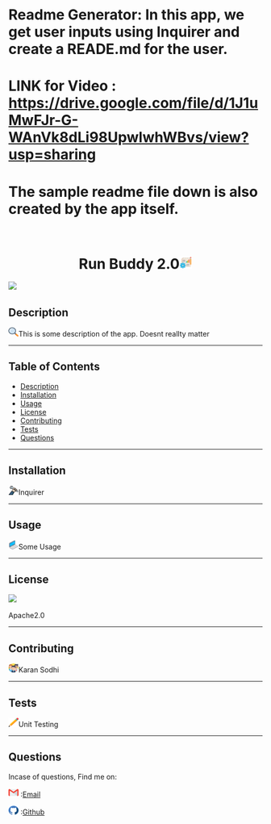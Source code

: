 # Readme Generator: In this app, we get user inputs using Inquirer and create a READE.md for the user.
# LINK for Video : https://drive.google.com/file/d/1J1uMwFJr-G-WAnVk8dLi98UpwlwhWBvs/view?usp=sharing
# The sample readme file down is also created by the app itself.



<br>
<h1 align='center'>Run Buddy 2.0<span><img src="icons/project.png" height="25" width="25"/></span></h1>
    <img src="https://img.shields.io/badge/License-Apache2.0-red.svg"/>
    <h2 id="description">Description</h2>
    <p><img src="icons/search.png" height="18" width="20"/>This is some description of the app. Doesnt reallty matter</p>
    <hr>
    <h2>Table of Contents</h2>
    <ul>
        <li><a href="#description">Description</a></li>
        <li><a href="#install">Installation</a></li>
        <li><a href="#usage">Usage</a></li>
        <li><a href="#license">License</a></li>
        <li><a href="#contri">Contributing</a></li>
        <li><a href="#test">Tests</a></li>
        <li><a href="#question">Questions</a></li>
    </ul>
    <hr>
    <h2 id="install">Installation</h2>
    <p><img src="icons/wheel.png" height="18" width="20"/>Inquirer</p>
    <hr>
    <h2 id="usage">Usage</h2>
    <p><img src="icons/laptop.png" height="18" width="20"/>Some Usage</p>
    <hr>
    <h2 id="license">License</h2>
    <img src="https://img.shields.io/badge/License-Apache2.0-red.svg"/>
    <p>Apache2.0</p>
    <hr>
    <h2 id="contri">Contributing</h2>
    <p><img src="icons/people.png" height="18" width="20"/>Karan Sodhi</p>
    <hr>
    <h2 id="test">Tests</h2>
    <p><img src="icons/pencil.png" height="18" width="20"/>Unit Testing</p>
    <hr>
    <h2 id="question">Questions</h2>
    <p>Incase of questions, Find me on: </p>
    <p><img src="icons/gmail.png" height="18" width="20"/> :<a href='mailto: karansodhi@gmail.com'>Email</a></p>
    <p><img src="icons/github.png" height="18" width="20"/> :<a href='https://github.com/kkkaran'>Github</a></p>
